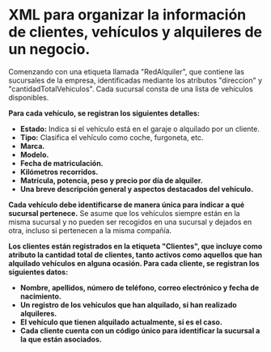 # XML para organizar la información de clientes, vehículos y alquileres de un negocio.

Comenzando con una etiqueta llamada "RedAlquiler", que contiene las sucursales de la empresa, identificadas mediante los atributos "direccion" y "cantidadTotalVehiculos". Cada sucursal consta de una lista de vehículos disponibles.

**Para cada vehículo, se registran los siguientes detalles:**

- **Estado:** Indica si el vehículo está en el garaje o alquilado por un cliente.
- **Tipo:** Clasifica el vehículo como coche, furgoneta, etc.
- **Marca.**
- **Modelo.**
- **Fecha de matriculación.**
- **Kilómetros recorridos.**
- **Matrícula, potencia, peso y precio por día de alquiler.**
- **Una breve descripción general y aspectos destacados del vehículo.**

**Cada vehículo debe identificarse de manera única para indicar a qué sucursal pertenece.** Se asume que los vehículos siempre están en la misma sucursal y no pueden ser recogidos en una sucursal y dejados en otra, incluso si pertenecen a la misma compañía.

**Los clientes están registrados en la etiqueta "Clientes", que incluye como atributo la cantidad total de clientes, tanto activos como aquellos que han alquilado vehículos en alguna ocasión. Para cada cliente, se registran los siguientes datos:**

- **Nombre, apellidos, número de teléfono, correo electrónico y fecha de nacimiento.**
- **Un registro de los vehículos que han alquilado, si han realizado alquileres.**
- **El vehículo que tienen alquilado actualmente, si es el caso.**
- **Cada cliente cuenta con un código único para identificar la sucursal a la que están asociados.**
